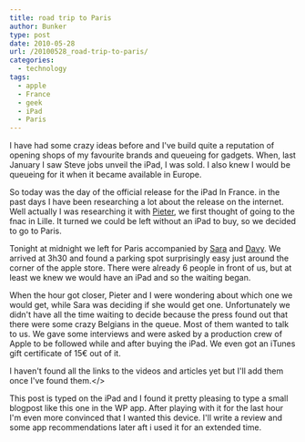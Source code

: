 ```yaml
---
title: road trip to Paris
author: Bunker
type: post
date: 2010-05-28
url: /20100528_road-trip-to-paris/
categories:
  - technology
tags:
  - apple
  - France
  - geek
  - iPad
  - Paris
---
```

I have had some crazy ideas before and I've build quite a reputation of opening shops of my favourite brands and queueing for gadgets. When, last January I saw Steve jobs unveil the iPad, I was sold. I also knew I would be queueing for it when it became available in Europe.

So today was the day of the official release for the iPad In France. in the past days I have been researching a lot about the release on the internet. Well actually I was researching it with <a href="http://www.pietervanimpe.com" rel="friend collegue met" title="Pieter Van Impe">Pieter</a>, we first thought of going to the fnac in Lille. It turned we could be left without an iPad to buy, so we decided to go to Paris.

Tonight at midnight we left for Paris accompanied by [Sara][1] and [Davy][2]. We arrived at 3h30 and found a parking spot surprisingly easy just around the corner of the apple store. There were already 6 people in front of us, but at least we knew we would have an iPad and so the waiting began.

When the hour got closer, Pieter and I were wondering about which one we would get, while Sara was deciding if she would get one. Unfortunately we didn't have all the time waiting to decide because the press found out that there were some crazy Belgians in the queue. Most of them wanted to talk to us. We gave some interviews and were asked by a production crew of Apple to be followed while and after buying the iPad. We even got an iTunes gift certificate of 15€ out of it.

I haven't found all the links to the videos and articles yet but I'll add them once I've found them.</>

This post is typed on the iPad and I found it pretty pleasing to type a small blogpost like this one in the WP app. After playing with it for the last hour I'm even more convinced that I wanted this device. I'll write a review and some app recommendations later aft i used it for an extended time.

 [1]: http://www.saravdv.be
 [2]: http://www.davybuntinx.be